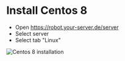 # Install Centos 8

* Open <https://robot.your-server.de/server>
* Select server
* Select tab "Linux"

![Centos 8 installation](images/centos-8-installation.png)
